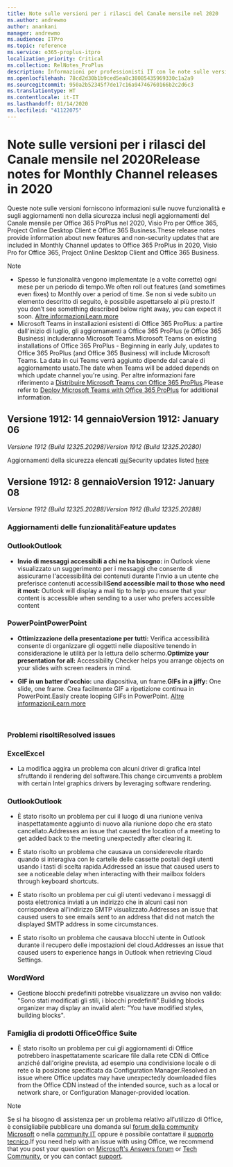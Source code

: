 ```yaml
---
title: Note sulle versioni per i rilasci del Canale mensile nel 2020
ms.author: andrewmo
author: anankani
manager: andrewmo
ms.audience: ITPro
ms.topic: reference
ms.service: o365-proplus-itpro
localization_priority: Critical
ms.collection: RelNotes_ProPlus
description: Informazioni per professionisti IT con le note sulle versioni per i rilasci del Canale mensile per Office 365 ProPlus nel 2020
ms.openlocfilehash: 78cd2d30b1b9ced5ea8c38085435969330c1a2a9
ms.sourcegitcommit: 950a2b52345f7de17c16a94746760166b2c2d6c3
ms.translationtype: HT
ms.contentlocale: it-IT
ms.lasthandoff: 01/14/2020
ms.locfileid: "41122075"
---
```

# <a name="release-notes-for-monthly-channel-releases-in-2020"></a><span data-ttu-id="92257-103">Note sulle versioni per i rilasci del Canale mensile nel 2020</span><span class="sxs-lookup"><span data-stu-id="92257-103">Release notes for Monthly Channel releases in 2020</span></span>

<span data-ttu-id="92257-104">Queste note sulle versioni forniscono informazioni sulle nuove funzionalità e sugli aggiornamenti non della sicurezza inclusi negli aggiornamenti del Canale mensile per Office 365 ProPlus nel 2020, Visio Pro per Office 365, Project Online Desktop Client e Office 365 Business.</span><span class="sxs-lookup"><span data-stu-id="92257-104">These release notes provide information about new features and non-security updates that are included in Monthly Channel updates to Office 365 ProPlus in 2020, Visio Pro for Office 365, Project Online Desktop Client and Office 365 Business.</span></span>

 > [!NOTE]
>
>- <span data-ttu-id="92257-105">Spesso le funzionalità vengono implementate (e a volte corrette) ogni mese per un periodo di tempo.</span><span class="sxs-lookup"><span data-stu-id="92257-105">We often roll out features (and sometimes even fixes) to Monthly over a period of time.</span></span>  <span data-ttu-id="92257-106">Se non si vede subito un elemento descritto di seguito, è possibile aspettarselo al più presto.</span><span class="sxs-lookup"><span data-stu-id="92257-106">If you don’t see something described below right away, you can expect it soon.</span></span> [<span data-ttu-id="92257-107">Altre informazioni</span><span class="sxs-lookup"><span data-stu-id="92257-107">Learn more</span></span>](https://support.office.com/article/when-do-i-get-the-newest-features-in-for-office-365-da36192c-58b9-4bc9-8d51-bb6eed468516)
>- <span data-ttu-id="92257-108">Microsoft Teams in installazioni esistenti di Office 365 ProPlus: a partire dall'inizio di luglio, gli aggiornamenti a Office 365 ProPlus (e Office 365 Business) includeranno Microsoft Teams.</span><span class="sxs-lookup"><span data-stu-id="92257-108">Microsoft Teams on existing installations of Office 365 ProPlus - Beginning in early July, updates to Office 365 ProPlus (and Office 365 Business) will include Microsoft Teams.</span></span>  <span data-ttu-id="92257-109">La data in cui Teams verrà aggiunto dipende dal canale di aggiornamento usato.</span><span class="sxs-lookup"><span data-stu-id="92257-109">The date when Teams will be added depends on which update channel you're using.</span></span> <span data-ttu-id="92257-110">Per altre informazioni fare riferimento a [Distribuire Microsoft Teams con Office 365 ProPlus](https://docs.microsoft.com/deployoffice/teams-install).</span><span class="sxs-lookup"><span data-stu-id="92257-110">Please refer to [Deploy Microsoft Teams with Office 365 ProPlus](https://docs.microsoft.com/deployoffice/teams-install) for additional information.</span></span>

## <a name="version-1912-january-14"></a><span data-ttu-id="92257-111">Versione 1912: 14 gennaio</span><span class="sxs-lookup"><span data-stu-id="92257-111">Version 1912: January 06</span></span>
<span data-ttu-id="92257-112">*Versione 1912 (Build 12325.20298)*</span><span class="sxs-lookup"><span data-stu-id="92257-112">*Version 1912 (Build 12325.20280)*</span></span>

<span data-ttu-id="92257-113">Aggiornamenti della sicurezza elencati [qui](https://docs.microsoft.com/officeupdates/office365-proplus-security-updates)</span><span class="sxs-lookup"><span data-stu-id="92257-113">Security updates listed [here](https://docs.microsoft.com/officeupdates/office365-proplus-security-updates)</span></span>

## <a name="version-1912-january-08"></a><span data-ttu-id="92257-114">Versione 1912: 8 gennaio</span><span class="sxs-lookup"><span data-stu-id="92257-114">Version 1912: January 08</span></span>
<span data-ttu-id="92257-115">*Versione 1912 (Build 12325.20288)*</span><span class="sxs-lookup"><span data-stu-id="92257-115">*Version 1912 (Build 12325.20288)*</span></span>

[//]: # (DO NOT REMOVE FEATUREDETAILS CONTENT START)

### <a name="feature-updates"></a><span data-ttu-id="92257-117">Aggiornamenti delle funzionalità</span><span class="sxs-lookup"><span data-stu-id="92257-117">Feature updates</span></span>

### <a name="outlook"></a><span data-ttu-id="92257-118">Outlook</span><span class="sxs-lookup"><span data-stu-id="92257-118">Outlook</span></span>

- <span data-ttu-id="92257-119">**Invio di messaggi accessibili a chi ne ha bisogno:** in Outlook viene visualizzato un suggerimento per i messaggi che consente di assicurarne l'accessibilità dei contenuti durante l'invio a un utente che preferisce contenuti accessibili</span><span class="sxs-lookup"><span data-stu-id="92257-119">**Send accessible mail to those who need it most:** Outlook will display a mail tip to help you ensure that your content is accessible when sending to a user who prefers accessible content</span></span>

### <a name="powerpoint"></a><span data-ttu-id="92257-120">PowerPoint</span><span class="sxs-lookup"><span data-stu-id="92257-120">PowerPoint</span></span>

- <span data-ttu-id="92257-121">**Ottimizzazione della presentazione per tutti:** Verifica accessibilità consente di organizzare gli oggetti nelle diapositive tenendo in considerazione le utilità per la lettura dello schermo.</span><span class="sxs-lookup"><span data-stu-id="92257-121">**Optimize your presentation for all:** Accessibility Checker helps you arrange objects on your slides with screen readers in mind.</span></span>

- <span data-ttu-id="92257-122">**GIF in un batter d'occhio:** una diapositiva, un frame.</span><span class="sxs-lookup"><span data-stu-id="92257-122">**GIFs in a jiffy:** One slide, one frame.</span></span> <span data-ttu-id="92257-123">Crea facilmente GIF a ripetizione continua in PowerPoint.</span><span class="sxs-lookup"><span data-stu-id="92257-123">Easily create looping GIFs in PowerPoint.</span></span> [<span data-ttu-id="92257-124">Altre informazioni</span><span class="sxs-lookup"><span data-stu-id="92257-124">Learn more</span></span>](https://support.office.com/it-IT/article/a598753e-92de-4f1b-8393-714db4d334b4)

[//]: # (DO NOT REMOVE FEATUREDETAILS CONTENT END)

<br/>

[//]: # (DO NOT REMOVE BUGDETAILS CONTENT START)

### <a name="resolved-issues"></a><span data-ttu-id="92257-127">Problemi risolti</span><span class="sxs-lookup"><span data-stu-id="92257-127">Resolved issues</span></span>
### <a name="excel"></a><span data-ttu-id="92257-128">Excel</span><span class="sxs-lookup"><span data-stu-id="92257-128">Excel</span></span>

- <span data-ttu-id="92257-129">La modifica aggira un problema con alcuni driver di grafica Intel sfruttando il rendering del software.</span><span class="sxs-lookup"><span data-stu-id="92257-129">This change circumvents a problem with certain Intel graphics drivers by leveraging software rendering.</span></span>

### <a name="outlook"></a><span data-ttu-id="92257-130">Outlook</span><span class="sxs-lookup"><span data-stu-id="92257-130">Outlook</span></span>

- <span data-ttu-id="92257-131">È stato risolto un problema per cui il luogo di una riunione veniva inaspettatamente aggiunto di nuovo alla riunione dopo che era stato cancellato.</span><span class="sxs-lookup"><span data-stu-id="92257-131">Addresses an issue that caused the location of a meeting to get added back to the meeting unexpectedly after clearing it.</span></span>

- <span data-ttu-id="92257-132">È stato risolto un problema che causava un considerevole ritardo quando si interagiva con le cartelle delle cassette postali degli utenti usando i tasti di scelta rapida.</span><span class="sxs-lookup"><span data-stu-id="92257-132">Addressed an issue that caused users to see a noticeable delay when interacting with their mailbox folders through keyboard shortcuts.</span></span>

- <span data-ttu-id="92257-133">È stato risolto un problema per cui gli utenti vedevano i messaggi di posta elettronica inviati a un indirizzo che in alcuni casi non corrispondeva all'indirizzo SMTP visualizzato.</span><span class="sxs-lookup"><span data-stu-id="92257-133">Addresses an issue that caused users to see emails sent to an address that did not match the displayed SMTP address in some circumstances.</span></span>

- <span data-ttu-id="92257-134">È stato risolto un problema che causava blocchi utente in Outlook durante il recupero delle impostazioni del cloud.</span><span class="sxs-lookup"><span data-stu-id="92257-134">Addresses an issue that caused users to experience hangs in Outlook when retrieving Cloud Settings.</span></span>

### <a name="word"></a><span data-ttu-id="92257-135">Word</span><span class="sxs-lookup"><span data-stu-id="92257-135">Word</span></span>

- <span data-ttu-id="92257-136">Gestione blocchi predefiniti potrebbe visualizzare un avviso non valido: &quot;Sono stati modificati gli stili, i blocchi predefiniti&quot;.</span><span class="sxs-lookup"><span data-stu-id="92257-136">Building blocks organizer may display an invalid alert: &quot;You have modified styles, building blocks&quot;.</span></span>

### <a name="office-suite"></a><span data-ttu-id="92257-137">Famiglia di prodotti Office</span><span class="sxs-lookup"><span data-stu-id="92257-137">Office Suite</span></span>

- <span data-ttu-id="92257-138">È stato risolto un problema per cui gli aggiornamenti di Office potrebbero inaspettatamente scaricare file dalla rete CDN di Office anziché dall'origine prevista, ad esempio una condivisione locale o di rete o la posizione specificata da Configuration Manager.</span><span class="sxs-lookup"><span data-stu-id="92257-138">Resolved an issue where Office updates may have unexpectedly downloaded files from the Office CDN instead of the intended source, such as a local or network share, or Configuration Manager-provided location.</span></span>

[//]: # (DO NOT REMOVE BUGDETAILS CONTENT END)

> [!NOTE]
> <span data-ttu-id="92257-140">Se si ha bisogno di assistenza per un problema relativo all'utilizzo di Office, è consigliabile pubblicare una domanda sul [forum della community Microsoft](https://answers.microsoft.com/) o nella [community IT](https://techcommunity.microsoft.com/) oppure è possibile contattare il [supporto tecnico](https://support.microsoft.com/contactus).</span><span class="sxs-lookup"><span data-stu-id="92257-140">If you need help with an issue with using Office, we recommend that you post your question on [Microsoft's Answers forum](https://answers.microsoft.com/) or [Tech Community](https://techcommunity.microsoft.com/), or you can contact [support](https://support.microsoft.com/contactus).</span></span>
